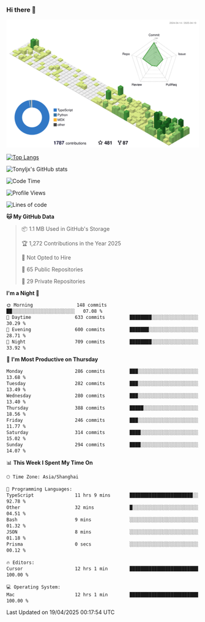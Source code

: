 ### Hi there 👋

![](./profile-3d-contrib/profile-green-animate.svg)

 

[![Top Langs](https://github-readme-stats.vercel.app/api/top-langs/?username=tonyljx)](https://github.com/anuraghazra/github-readme-stats)

![Tonyljx's GitHub stats](https://github-readme-stats.vercel.app/api?username=tonyljx&theme=default&show_icons=true)

 

<!--START_SECTION:waka-->
![Code Time](http://img.shields.io/badge/Code%20Time-1%2C279%20hrs%2042%20mins-blue)

![Profile Views](http://img.shields.io/badge/Profile%20Views-1-blue)

![Lines of code](https://img.shields.io/badge/From%20Hello%20World%20I%27ve%20Written-1.1%20million%20lines%20of%20code-blue)

**🐱 My GitHub Data** 

> 📦 1.1 MB Used in GitHub's Storage 
 > 
> 🏆 1,272 Contributions in the Year 2025
 > 
> 🚫 Not Opted to Hire
 > 
> 📜 65 Public Repositories 
 > 
> 🔑 29 Private Repositories 
 > 
**I'm a Night 🦉** 

```text
🌞 Morning                148 commits         ██░░░░░░░░░░░░░░░░░░░░░░░   07.08 % 
🌆 Daytime                633 commits         ████████░░░░░░░░░░░░░░░░░   30.29 % 
🌃 Evening                600 commits         ███████░░░░░░░░░░░░░░░░░░   28.71 % 
🌙 Night                  709 commits         ████████░░░░░░░░░░░░░░░░░   33.92 % 
```
📅 **I'm Most Productive on Thursday** 

```text
Monday                   286 commits         ███░░░░░░░░░░░░░░░░░░░░░░   13.68 % 
Tuesday                  282 commits         ███░░░░░░░░░░░░░░░░░░░░░░   13.49 % 
Wednesday                280 commits         ███░░░░░░░░░░░░░░░░░░░░░░   13.40 % 
Thursday                 388 commits         █████░░░░░░░░░░░░░░░░░░░░   18.56 % 
Friday                   246 commits         ███░░░░░░░░░░░░░░░░░░░░░░   11.77 % 
Saturday                 314 commits         ████░░░░░░░░░░░░░░░░░░░░░   15.02 % 
Sunday                   294 commits         ████░░░░░░░░░░░░░░░░░░░░░   14.07 % 
```


📊 **This Week I Spent My Time On** 

```text
🕑︎ Time Zone: Asia/Shanghai

💬 Programming Languages: 
TypeScript               11 hrs 9 mins       ███████████████████████░░   92.78 % 
Other                    32 mins             █░░░░░░░░░░░░░░░░░░░░░░░░   04.51 % 
Bash                     9 mins              ░░░░░░░░░░░░░░░░░░░░░░░░░   01.32 % 
JSON                     8 mins              ░░░░░░░░░░░░░░░░░░░░░░░░░   01.18 % 
Prisma                   0 secs              ░░░░░░░░░░░░░░░░░░░░░░░░░   00.12 % 

🔥 Editors: 
Cursor                   12 hrs 1 min        █████████████████████████   100.00 % 

💻 Operating System: 
Mac                      12 hrs 1 min        █████████████████████████   100.00 % 
```


 Last Updated on 19/04/2025 00:17:54 UTC
<!--END_SECTION:waka-->
